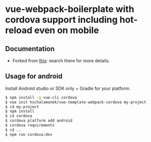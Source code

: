 # vue-webpack-boilerplate with cordova support including hot-reload even on mobile

## Documentation

- Forked from [this](https://github.com/vuejs-templates/webpack): search there for more details.

## Usage for android

Install Android studio or SDK only + Gradle for your platform.

``` bash
$ npm install -g vue-cli cordova
$ vue init hschalamonek/vue-template-webpack-cordova my-project
$ cd my-project
$ npm install
$ cd cordova
$ cordova platform add android
$ cordova requirements
$ cd ..
$ npm run cordova:dev
```
